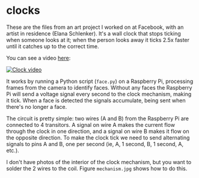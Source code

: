 # clocks

These are the files from an art project I worked on at Facebook, with an artist in residence (Elana Schlenker). It's a wall clock that stops ticking when someone looks at it; when the person looks away it ticks 2.5x faster until it catches up to the correct time.

You can see a video [here](https://youtu.be/wTJTtdlqP4g):

[![Clock video](https://img.youtube.com/vi/wTJTtdlqP4g/0.jpg)](http://www.youtube.com/watch?v=wTJTtdlqP4g)

It works by running a Python script (`face.py`) on a Raspberry Pi, processing frames from the camera to identify faces. Without any faces the Raspberry Pi will send a voltage signal every second to the clock mechanism, making it tick. When a face is detected the signals accumulate, being sent when there's no longer a face.

The circuit is pretty simple: two wires (A and B) from the Raspberry Pi are connected to 4 transitors. A signal on wire A makes the current flow through the clock in one direction, and a signal on wire B makes it flow on the opposite direction. To make the clock tick we need to send alternating signals to pins A and B, one per second (ie, A, 1 second, B, 1 second, A, etc.).

I don't have photos of the interior of the clock mechanism, but you want to solder the 2 wires to the coil. Figure `mechanism.jpg` shows how to do this.

